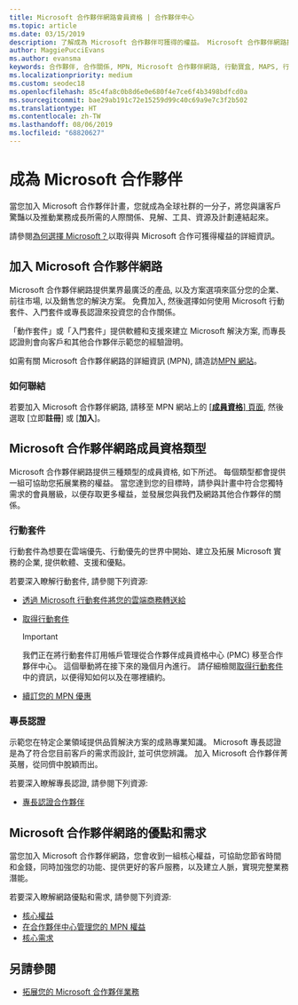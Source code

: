 ```yaml
---
title: Microsoft 合作夥伴網路會員資格 | 合作夥伴中心
ms.topic: article
ms.date: 03/15/2019
description: 了解成為 Microsoft 合作夥伴可獲得的權益。 Microsoft 合作夥伴網路提供業界最廣泛的產品, 以及方案選項來區分您的企業、前往市場, 以及銷售您的解決方案。
author: MaggiePucciEvans
ms.author: evansma
keywords: 合作夥伴, 合作關係, MPN, Microsoft 合作夥伴網路, 行動寶盒, MAPS, 行動寶盒訂閱, 權益, MPN 權益, 會員資格, 銀級, 金級, 專長認證
ms.localizationpriority: medium
ms.custom: seodec18
ms.openlocfilehash: 85c4fa8c0b8d6e0e680f4e7ce6f4b3498bdfcd0a
ms.sourcegitcommit: bae29ab191c72e15259d99c40c69a9e7c3f2b502
ms.translationtype: HT
ms.contentlocale: zh-TW
ms.lasthandoff: 08/06/2019
ms.locfileid: "68820627"
---
```

# <a name="partner-with-microsoft"></a>成為 Microsoft 合作夥伴

當您加入 Microsoft 合作夥伴計畫，您就成為全球社群的一分子，將您與讓客戶驚豔以及推動業務成長所需的人際關係、見解、工具、資源及計劃連結起來。

請參閱[為何選擇 Microsoft？](https://partner.microsoft.com/business-opportunities/why-microsoft)以取得與 Microsoft 合作可獲得權益的詳細資訊。 

## <a name="join-the-microsoft-partner-network"></a>加入 Microsoft 合作夥伴網路

<!-- 12/5/18 The content below was copied and pasted directly from the Membership page of the MPN site (https://partner.microsoft.com/membership)-->

Microsoft 合作夥伴網路提供業界最廣泛的產品, 以及方案選項來區分您的企業、前往市場, 以及銷售您的解決方案。 免費加入, 然後選擇如何使用 Microsoft 行動套件、入門套件或專長認證來投資您的合作關係。

「動作套件」或「入門套件」提供軟體和支援來建立 Microsoft 解決方案, 而專長認證則會向客戶和其他合作夥伴示範您的經驗證明。

如需有關 Microsoft 合作夥伴網路的詳細資訊 (MPN), 請造訪[MPN 網站](https://partner.microsoft.com/commercial)。

### <a name="how-to-join"></a>如何聯結

若要加入 Microsoft 合作夥伴網路, 請移至 MPN 網站上的 [ [**成員資格**] 頁面](https://partner.microsoft.com/membership), 然後選取 [立即**註冊**] 或 [**加入**]。

## <a name="microsoft-partner-network-membership-types"></a>Microsoft 合作夥伴網路成員資格類型

<!-- 12/5/18 The content below was copied and pasted directly from the Membership pages of the MPN site (https://partner.microsoft.com/membership)-->

Microsoft 合作夥伴網路提供三種類型的成員資格, 如下所述。 每個類型都會提供一組可協助您拓展業務的權益。 當您達到您的目標時，請參與計畫中符合您獨特需求的會員層級，以便存取更多權益，並發展您與我們及網路其他合作夥伴的關係。

### <a name="action-pack"></a>行動套件

行動套件為想要在雲端優先、行動優先的世界中開始、建立及拓展 Microsoft 實務的企業, 提供軟體、支援和優點。 

若要深入瞭解行動套件, 請參閱下列資源:

- [透過 Microsoft 行動套件將您的雲端商務轉送給](https://partner.microsoft.com/membership/action-pack)
- [取得行動套件](mpn-get-action-pack.md)
  
    >[!IMPORTANT]
    >我們正在將行動套件訂用帳戶管理從合作夥伴成員資格中心 (PMC) 移至合作夥伴中心。 這個舉動將在接下來的幾個月內進行。 請仔細檢閱[取得行動套件](mpn-get-action-pack.md)中的資訊，以便得知如何以及在哪裡續約。  

- [續訂您的 MPN 優惠](renew-mpn-offers.md)

### <a name="competencies"></a>專長認證

示範您在特定企業領域提供品質解決方案的成熟專業知識。 Microsoft 專長認證是為了符合您目前客戶的需求而設計, 並可供您辨識。 加入 Microsoft 合作夥伴菁英層，從同儕中脫穎而出。

若要深入瞭解專長認證, 請參閱下列資源:

- [專長認證合作夥伴](https://partner.microsoft.com/membership/competencies)

## <a name="microsoft-partner-network-benefits-and-requirements"></a>Microsoft 合作夥伴網路的優點和需求

當您加入 Microsoft 合作夥伴網路，您會收到一組核心權益，可協助您節省時間和金錢，同時加強您的功能、提供更好的客戶服務，以及建立人脈，實現完整業務潛能。

若要深入瞭解網路優點和需求, 請參閱下列資源:

- [核心權益](https://partner.microsoft.com/membership/core-benefits#simple-tab-content-1)
- [在合作夥伴中心管理您的 MPN 權益](manage-your-partner-network-benefits.md)
- [核心需求](https://partner.microsoft.com/membership/core-benefits#simple-tab-content-2)

## <a name="see-also"></a>另請參閱
- [拓展您的 Microsoft 合作夥伴業務](grow-your-business.md)
